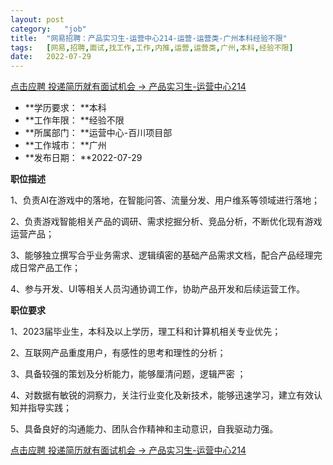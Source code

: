 ```yaml
---
layout:	post
category:	"job"
title:	"网易招聘：产品实习生-运营中心214-运营-运营类-广州本科经验不限"
tags:	[网易,招聘,面试,找工作,工作,内推,运营,运营类,广州,本科,经验不限]
date:	2022-07-29
---
```


[点击应聘 投递简历就有面试机会 ->  产品实习生-运营中心214](http://mobile.bole.netease.com/bole/boleDetail?id=41262&employeeId=346f03c3cda5f04c&key=all)



- **学历要求： **本科
- **工作年限： **经验不限
- **所属部门： **运营中心-百川项目部
- **工作城市： **广州
- **发布日期： **2022-07-29



**职位描述**

1、负责AI在游戏中的落地，在智能问答、流量分发、用户维系等领域进行落地；

2、负责游戏智能相关产品的调研、需求挖掘分析、竞品分析，不断优化现有游戏运营产品；

3、能够独立撰写合乎业务需求、逻辑缜密的基础产品需求文档，配合产品经理完成日常产品工作；

4、参与开发、UI等相关人员沟通协调工作，协助产品开发和后续运营工作。





**职位要求**

1、2023届毕业生，本科及以上学历，理工科和计算机相关专业优先；

2、互联网产品重度用户，有感性的思考和理性的分析；

3、具备较强的策划及分析能力，能够厘清问题，逻辑严密 ；

4、对数据有敏锐的洞察力，关注行业变化及新技术，能够迅速学习，建立有效认知并指导实践；

5、具备良好的沟通能力、团队合作精神和主动意识，自我驱动力强。



[点击应聘 投递简历就有面试机会 ->  产品实习生-运营中心214](http://mobile.bole.netease.com/bole/boleDetail?id=41262&employeeId=346f03c3cda5f04c&key=all)